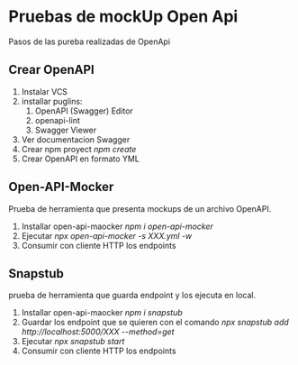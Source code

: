 # Pruebas de mockUp Open Api

Pasos de las pureba realizadas de OpenApi

## Crear OpenAPI

1. Instalar VCS
2. installar puglins:
   1. OpenAPI (Swagger) Editor
   2. openapi-lint
   3. Swagger Viewer
3. Ver documentacion Swagger
4. Crear npm proyect _npm create_
5. Crear OpenAPI en formato YML

## Open-API-Mocker

Prueba de herramienta que presenta mockups de un archivo OpenAPI.

1. Installar open-api-maocker _npm i open-api-mocker_
2. Ejecutar _npx open-api-mocker -s XXX.yml -w_
3. Consumir con cliente HTTP los endpoints

## Snapstub

prueba de herramienta que guarda endpoint y los ejecuta en local.

1. Installar open-api-maocker _npm i snapstub_
2. Guardar los endpoint que se quieren con el comando _npx snapstub add http://localhost:5000/XXX --method=get_
3. Ejecutar _npx snapstub start_
4. Consumir con cliente HTTP los endpoints
